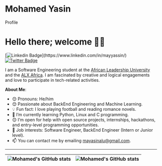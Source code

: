 # Mohamed Yasin
Profile
# Hello there; welcome 👋🏾

[![Linkedin Badge](https://img.shields.io/badge/-MohamedAYasin-blue?style=for-the-badge&logo=Linkedin&logoColor=white&link=[https://www.linkedin.com/in/mayyassin/](https://www.linkedin.com/in/mayyassin/))](https://www.linkedin.com/in/mayyassin/) [![Twitter Badge](https://img.shields.io/badge/-@mayammeeen-1ca0f1?style=for-the-badge&logo=twitter&logoColor=white&link=https://twitter.com/mayammeeen)](https://twitter.com/mayammeeen)

I am a Software Engineering student at the [African Leadership University](https://www.alueducation.com/) and the [ALX Africa](https://www.alxafrica.com//). I am fascinated by creative and logical engagements and love to participate in tech-related activities.

**About Me**:

- 😊 Pronouns: He/him
- 😊 Passionate about BackEnd Engineering and Machine Learning.
- 💡 Fun fact: I love playing football and reading romance novels.
- 🌱 I’m currently learning Python, Linux and C programming.
- 😊 I’m open for help with open source projects, internships, hackathons, and entry-level programming opportunities.
- 💼 Job interests: Software Engineer, BackEnd Engineer (Intern or Junior level).
- 📫 You can contact me by emailing mayasinalu@gmail.com.

---

| <img align="center" src="https://github-readme-stats.vercel.app/api?username=MohamedAYasin&show_icons=true&include_all_commits=true&hide_border=true" alt="Mohamed's GitHub stats" /> | <img align="center" src="https://github-readme-stats.vercel.app/api/top-langs/?username=MohamedAYasin&langs_count=8&layout=compact&hide_border=true" alt="Mohamed's GitHub stats" /> |
| ------------- | ------------- |
